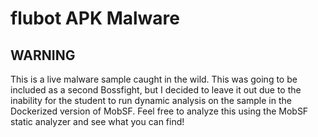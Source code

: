 # flubot APK Malware
## WARNING
This is a live malware sample caught in the wild. This was going to be included as a second Bossfight, but I decided to leave it out due to the inability for the student to run dynamic analysis on the sample in the Dockerized version of MobSF. Feel free to analyze this using the MobSF static analyzer and see what you can find!
